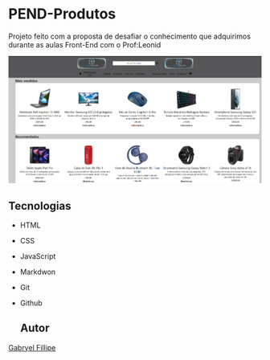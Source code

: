 ﻿# PEND-Produtos

Projeto feito com a proposta de desafiar o conhecimento que adquirimos durante as aulas Front-End com o Prof:Leonid

![](./img/produtos.png)

## Tecnologias
* HTML
* CSS
* JavaScript
* Markdwon
* Git
* Github

  ## Autor

[Gabryel Fillipe](https://www.linkedin.com/in/gabryel-fillipe/)